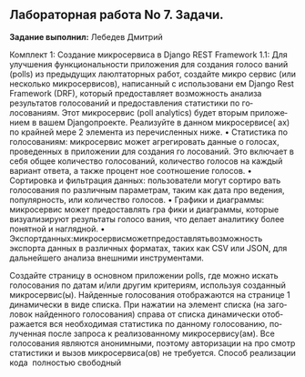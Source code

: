 ## Лабораторная работа No 7. Задачи.

**Задание выполнил:** Лебедев Дмитрий

Комплект 1: Создание микросервиса в Django REST Framework
1.1: Для улучшения функциональности приложения для создания голосо­ ваний (polls) из предыдущих лаюлтаторных работ, создайте микро­ сервис (или несколько микросервисов), написанный с использовани­ ем Django Rest Framework (DRF), который предоставляет возможность анализа результатов голосований и предоставления статистики по го­ лосованиям. Этот микросервис (poll analytics) будет вторым приложе­ нием в вашем Django­проекте. Реализуйте в данном микросервисе(­ ах) по крайней мере 2 элемента из перечисленных ниже.
• Статистика по голосованиям: микросервис может агрегировать данные о голосах, проведенных в приложении для создания го­ лосований. Это включает в себя общее количество голосований, количество голосов на каждый вариант ответа, а также процент­ ное соотношение голосов.
• Сортировка и фильтрация данных: пользователи могут сортиро­ вать голосования по различным параметрам, таким как дата про­ ведения, популярность, или количество голосов.
• Графики и диаграммы: микросервис может предоставлять гра­ фики и диаграммы, которые визуализируют результаты голосо­ вания, что делает аналитику более понятной и наглядной.
• Экспортданных:микросервисможетпредоставлятьвозможность экспорта данных в различных форматах, таких как CSV или JSON, для дальнейшего анализа внешними инструментами.

Создайте страницу в основном приложении polls, где можно искать голосования по датам и/или другим критериям, используя созданный микросервис(­ы). Найденные голосования отображаются на странице
1
динамически в виде списка. При нажатии на элемент списка (на заго­ ловок найденного голосования) справа от списка динамически отоб­ ражается вся необходимая статистика по данному голосованию, по­ лученная после запроса к реализованному микросервису(­ам).
Все голосования являются анонимными, поэтому авторизации на про­ смотр статистики и вызов микросервиса(­ов) не требуется.
Способ реализации кода ­ полностью свободный

